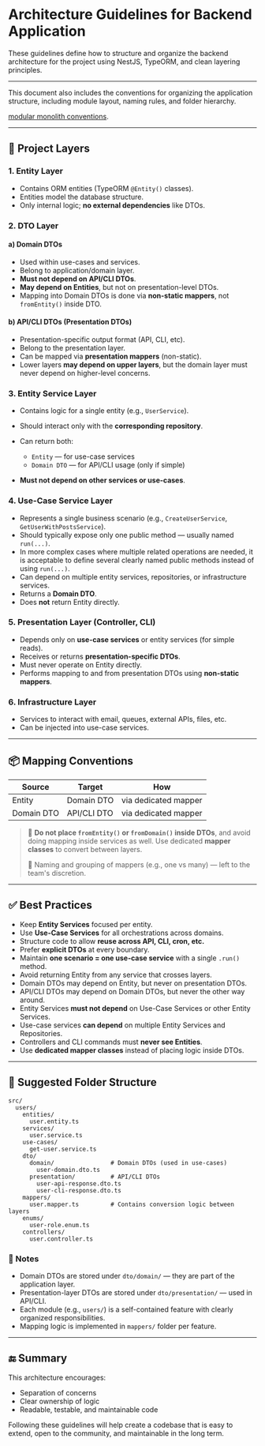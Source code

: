 # Architecture Guidelines for Backend Application

These guidelines define how to structure and organize the backend architecture for the project using NestJS, TypeORM, and clean layering principles.

---

This document also includes the conventions for organizing the application structure, including module layout, naming rules, and folder hierarchy.

[modular monolith conventions](./MODULAR_CONVENTIONS.md).

---

## 🧱 Project Layers

### 1. **Entity Layer**

* Contains ORM entities (TypeORM `@Entity()` classes).
* Entities model the database structure.
* Only internal logic; **no external dependencies** like DTOs.

### 2. **DTO Layer**

#### a) **Domain DTOs**

* Used within use-cases and services.
* Belong to application/domain layer.
* **Must not depend on API/CLI DTOs**.
* **May depend on Entities**, but not on presentation-level DTOs.
* Mapping into Domain DTOs is done via **non-static mappers**, not `fromEntity()` inside DTO.

#### b) **API/CLI DTOs (Presentation DTOs)**

* Presentation-specific output format (API, CLI, etc).
* Belong to the presentation layer.
* Can be mapped via **presentation mappers** (non-static).
* Lower layers **may depend on upper layers**, but the domain layer must never depend on higher-level concerns.

### 3. **Entity Service Layer**

* Contains logic for a single entity (e.g., `UserService`).
* Should interact only with the **corresponding repository**.
* Can return both:

  * `Entity` — for use-case services
  * `Domain DTO` — for API/CLI usage (only if simple)
* **Must not depend on other services or use-cases**.

### 4. **Use-Case Service Layer**

* Represents a single business scenario (e.g., `CreateUserService`, `GetUserWithPostsService`).
* Should typically expose only one public method — usually named `run(...)`.
* In more complex cases where multiple related operations are needed, it is acceptable to define several clearly named public methods instead of using `run(...)`.
* Can depend on multiple entity services, repositories, or infrastructure services.
* Returns a **Domain DTO**.
* Does **not** return Entity directly.

### 5. **Presentation Layer (Controller, CLI)**

* Depends only on **use-case services** or entity services (for simple reads).
* Receives or returns **presentation-specific DTOs**.
* Must never operate on Entity directly.
* Performs mapping to and from presentation DTOs using **non-static mappers**.

### 6. **Infrastructure Layer**

* Services to interact with email, queues, external APIs, files, etc.
* Can be injected into use-case services.

---

## 📦 Mapping Conventions

| Source     | Target      | How                  |
| ---------- | ----------- | -------------------- |
| Entity     | Domain DTO  | via dedicated mapper |
| Domain DTO | API/CLI DTO | via dedicated mapper |

> 📌 **Do not place `fromEntity()` or `fromDomain()` inside DTOs**, and avoid doing mapping inside services as well.
> Use dedicated **mapper classes** to convert between layers.
>
> 🧩 Naming and grouping of mappers (e.g., one vs many) — left to the team's discretion.

---

## ✅ Best Practices

* Keep **Entity Services** focused per entity.
* Use **Use-Case Services** for all orchestrations across domains.
* Structure code to allow **reuse across API, CLI, cron, etc.**
* Prefer **explicit DTOs** at every boundary.
* Maintain **one scenario = one use-case service** with a single `.run()` method.
* Avoid returning Entity from any service that crosses layers.
* Domain DTOs may depend on Entity, but never on presentation DTOs.
* API/CLI DTOs may depend on Domain DTOs, but never the other way around.
* Entity Services **must not depend** on Use-Case Services or other Entity Services.
* Use-case services **can depend** on multiple Entity Services and Repositories.
* Controllers and CLI commands must **never see Entities**.
* Use **dedicated mapper classes** instead of placing logic inside DTOs.

---

## 📁 Suggested Folder Structure

```text
src/
  users/
    entities/
      user.entity.ts
    services/
      user.service.ts
    use-cases/
      get-user.service.ts
    dto/
      domain/                # Domain DTOs (used in use-cases)
        user-domain.dto.ts
      presentation/          # API/CLI DTOs
        user-api-response.dto.ts
        user-cli-response.dto.ts
    mappers/
      user.mapper.ts         # Contains conversion logic between layers
    enums/
      user-role.enum.ts
    controllers/
      user.controller.ts
```

### 📌 Notes

* Domain DTOs are stored under `dto/domain/` — they are part of the application layer.
* Presentation-layer DTOs are stored under `dto/presentation/` — used in API/CLI.
* Each module (e.g., `users/`) is a self-contained feature with clearly organized responsibilities.
* Mapping logic is implemented in `mappers/` folder per feature.

---

## 🔚 Summary

This architecture encourages:

* Separation of concerns
* Clear ownership of logic
* Readable, testable, and maintainable code

Following these guidelines will help create a codebase that is easy to extend, open to the community, and maintainable in the long term.

